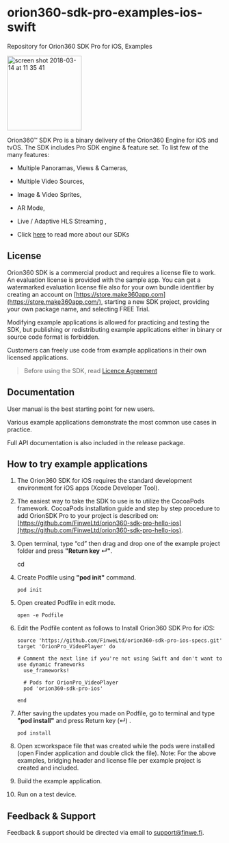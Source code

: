 # orion360-sdk-pro-examples-ios-swift
Repository for Orion360 SDK Pro for iOS, Examples

<img width="174" alt="screen shot 2018-03-14 at 11 35 41" src="https://user-images.githubusercontent.com/36510685/37829670-9521c0d6-2ea8-11e8-9adb-9b9309e8ec45.png">


Orion360™ SDK Pro is a binary delivery of the Orion360 Engine for iOS and tvOS. The SDK includes Pro SDK engine & feature set. To list few of the many features:

 -    Multiple Panoramas, Views & Cameras,
    
-   Multiple Video Sources,
    
-   Image & Video Sprites,
    
-   AR Mode,
    
-   Live / Adaptive HLS Streaming ,
    
-  Click [here](http://orion360.finwe.mobi/sdk/) to read more about our SDKs

## License

Orion360 SDK is a commercial product and requires a license file to work. An evaluation license is provided with the sample app. You can get a watermarked evaluation license file also for your own bundle identifier by creating an account on  [https://store.make360app.com](https://store.make360app.com/), starting a new SDK project, providing your own package name, and selecting FREE Trial.

Modifying example applications is allowed for practicing and testing the SDK, but publishing or redistributing example applications either in binary or source code format is forbidden.

Customers can freely use code from example applications in their own licensed applications.

> Before using the SDK, read  [Licence Agreement](https://github.com/FinweLtd/Orion_SDK_iOS_SampleApps/blob/master/Finwe_Orion360_SDK_Basic_Evaluation_Kit_License_en_US-20161212_1500.pdf)

## Documentation

User manual is the best starting point for new users.

Various example applications demonstrate the most common use cases in practice.

Full API documentation is also included in the release package.

## How to try example applications

1.  The Orion360 SDK for iOS requires the standard development environment for iOS apps (Xcode Developer Tool).
    
2.  The easiest way to take the SDK to use is to utilize the CocoaPods framework. CocoaPods installation guide and step by step procedure to add OrionSDK Pro to your project is described on:  [https://github.com/FinweLtd/orion360-sdk-pro-hello-ios](https://github.com/FinweLtd/orion360-sdk-pro-hello-ios).    

3.  Open terminal, type “cd” then drag and drop one of the example project folder and press  **"Return key ↵"**.

    cd <drag and drop your project folder>
4. Create Podfile using **"pod init"** command.
   ```
   pod init
   ```
5. Open created Podfile in edit mode.
   ```
   open -e Podfile 
   ```
6. Edit the Podfile content as follows to Install Orion360 SDK Pro for iOS:

   ```
   source 'https://github.com/FinweLtd/orion360-sdk-pro-ios-specs.git'
   target 'OrionPro_VideoPlayer' do

   # Comment the next line if you're not using Swift and don't want to use dynamic frameworks
     use_frameworks!

     # Pods for OrionPro_VideoPlayer
     pod 'orion360-sdk-pro-ios'

   end
   ```
7. After saving the updates you made on Podfile, go to terminal and type **"pod install"** and press Return key (↵) .
   ```
   pod install
   ```
8.  Open xcworkspace file that was created while the pods were installed (open Finder application and double click the file). Note: For the above examples, bridging header and license file per example project is created and included.
    
9.  Build the example application.
    
10.  Run on a test device.

## Feedback & Support

Feedback & support should be directed via email to  [support@finwe.fi](mailto:support@finwe.fi). 
